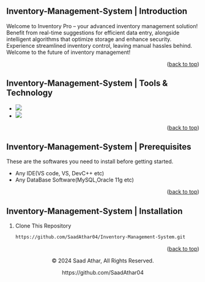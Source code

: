 <a name="readme-top"></a>
## Inventory-Management-System | Introduction

Welcome to Inventory Pro – your advanced inventory management solution! 
Benefit from real-time suggestions for efficient data entry, alongside 
intelligent algorithms that optimize storage and enhance security. 
Experience streamlined inventory control, leaving manual hassles 
behind. Welcome to the future of inventory management!

<p align="right">(<a href="#readme-top">back to top</a>)</p>

## Inventory-Management-System | Tools & Technology

* <img src="https://img.shields.io/badge/Visual_Studio_Code-0078D4?style=for-the-badge&logo=visual%20studio%20code&logoColor=white" />

* <img src="https://img.shields.io/badge/oracle11g-00000F?style=for-the-badge"/>


<p align="right">(<a href="#readme-top">back to top</a>)</p>

## Inventory-Management-System | Prerequisites

These are the softwares you need to install before getting started.
- Any IDE(VS code, VS, DevC++ etc)
- Any DataBase Software(MySQL,Oracle 11g etc)

<p align="right">(<a href="#readme-top">back to top</a>)</p>

## Inventory-Management-System | Installation

1. Clone This Repository

   ```sh
   https://github.com/SaadAthar04/Inventory-Management-System.git 

<p align="right">(<a href="#readme-top">back to top</a>)</p>

<p align="center"> © 2024 Saad Athar, All Rights Reserved. </p>
<p align="center">
https://github.com/SaadAthar04
</p>
